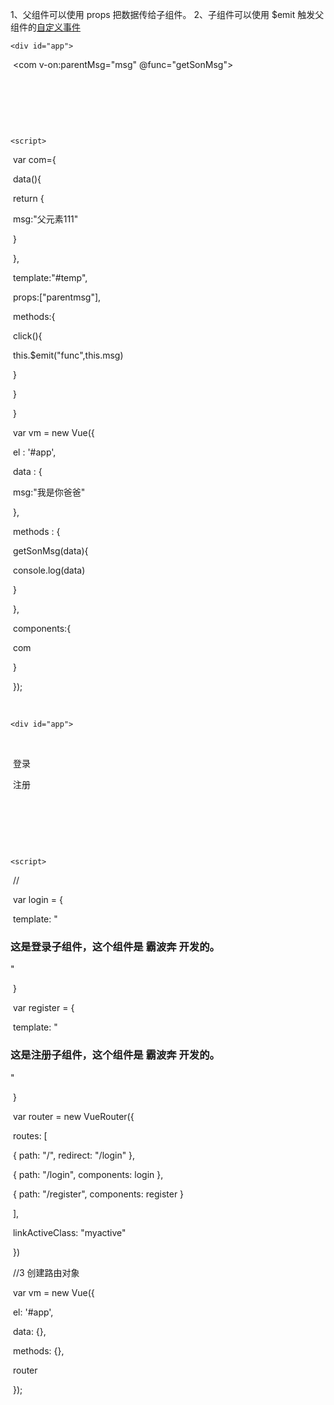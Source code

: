 1、父组件可以使用 props 把数据传给子组件。
2、子组件可以使用 $emit 触发父组件的[自定义事件](https://www.baidu.com/s?wd=%E8%87%AA%E5%AE%9A%E4%B9%89%E4%BA%8B%E4%BB%B6&tn=24004469_oem_dg&rsv_dl=gh_pl_sl_csd)

<body>

    <div id="app">

​        <com v-on:parentMsg="msg" @func="getSonMsg">

​        </com>

​    </div>

​    <template id="temp">

        <div>

​            <h2>这是子元素+++++{{msg}}</h2>    

​            <input type="button" value="传数据" @click=click>

​        </div>

​        

​    </template>

    <script>

​        var com={

​            data(){

​                return {

​                    msg:"父元素111"

​                }

​            },

​            template:"#temp",

​            props:["parentmsg"],

​            methods:{

​                click(){

​                    this.$emit("func",this.msg)

​                }

​            }

​        }

​         var vm = new Vue({

​            el : '#app',

​            data : {

​                msg:"我是你爸爸"

​              },

​            methods : {

​                getSonMsg(data){

​                    console.log(data)

​                }

​             },

​            components:{

​                com

​            }    

​        });

​    </script>

</body>

</html>









<body>

    <div id="app">

​        <!-- 链接地址 -->

​        <router-link to="/login">登录</router-link>

​        <router-link to="/register">注册</router-link>

​        <!-- 容器 -->

​        <router-view></router-view>

​    </div>

    <script>

​        // <!-- 2，创建子组件 -->

​        var login = {

​            template: "<h3>这是登录子组件，这个组件是 霸波奔 开发的。</h3>"

​        }

​        var register = {

​            template: "<h3>这是注册子组件，这个组件是 霸波奔 开发的。</h3>"

​        }

​        var router = new VueRouter({

​            routes: [

​                { path: "/", redirect: "/login" },

​                { path: "/login", components: login },

​                { path: "/register", components: register }

​            ],

​            linkActiveClass: "myactive"

​        })

​        //3 创建路由对象

​        var vm = new Vue({

​            el: '#app',

​            data: {},

​            methods: {},

​            router

​        });